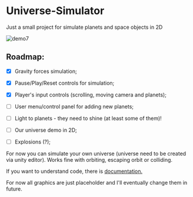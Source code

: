 # Universe-Simulator
Just a small project for simulate planets and space objects in 2D


![demo7](https://user-images.githubusercontent.com/20907620/208253349-7901517c-3cde-4890-abdc-7035f5621639.gif)



## Roadmap:
- [x] Gravity forces simulation;
- [x] Pause/Play/Reset controls for simulation;
- [x] Player's input controls (scrolling, moving camera and planets);
- [ ] User menu/control panel for adding new planets;
- [ ] Light to planets - they need to shine (at least some of them)!
- [ ] Our universe demo in 2D;
- [ ] Explosions (?);


For now you can simulate your own universe (universe need to be created via unity editor). Works fine with orbiting, escaping orbit or colliding. 

If you want to understand code, there is [documentation.](./Code%20Documentation)

For now all graphics are just placeholder and I'll eventually change them in future.

